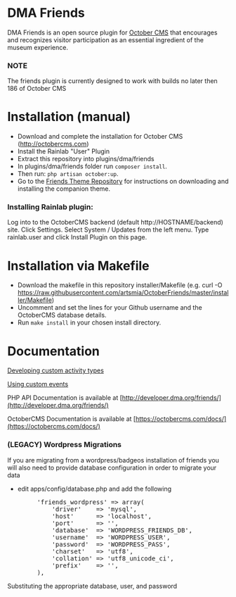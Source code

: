 DMA Friends
==============

DMA Friends is an open source plugin for [October CMS](http://octobercms.com) that encourages and recognizes visitor participation as an essential ingredient of the museum experience. 


### NOTE
The friends plugin is currently designed to work with builds no later then 186 of October CMS

# Installation (manual)

* Download and complete the installation for October CMS (http://octobercms.com)
* Install the Rainlab "User" Plugin
* Extract this repository into plugins/dma/friends
* In plugins/dma/friends folder run `composer install`. 
* Then run: `php artisan october:up`.
* Go to the [Friends Theme Repository](https://github.com/DallasMuseumArt/OctoberFriendsTheme) for instructions on downloading and installing the companion theme.

### Installing Rainlab plugin:
Log into to the OctoberCMS backend (default http://HOSTNAME/backend) site.
Click Settings.
Select System / Updates from the left menu.
Type rainlab.user and click Install Plugin on this page.

# Installation via Makefile 
* Download the makefile in this repository installer/Makefile (e.g. curl -O https://raw.githubusercontent.com/artsmia/OctoberFriends/master/installer/Makefile)
* Uncomment and set the lines for your Github username and the OctoberCMS database details.
* Run `make install` in your chosen install directory.


# Documentation

[Developing custom activity types](docs/ACTIVITY-TYPES.md)

[Using custom events](docs/EVENTS.md) 

PHP API Documentation is available at [http://developer.dma.org/friends/](http://developer.dma.org/friends/)

OctoberCMS Documentation is available at [https://octobercms.com/docs/](https://octobercms.com/docs/)


### (LEGACY) Wordpress Migrations

If you are migrating from a wordpress/badgeos installation of friends you will also
need to provide database configuration in order to migrate your data

* edit apps/config/database.php and add the following
<pre>
        'friends_wordpress' => array(
            'driver'    => 'mysql',
            'host'      => 'localhost',
            'port'      => '', 
            'database'  => 'WORDPRESS_FRIENDS_DB',
            'username'  => 'WORDPRESS_USER',
            'password'  => 'WORDPRESS_PASS',
            'charset'   => 'utf8',
            'collation' => 'utf8_unicode_ci',
            'prefix'    => '', 
        ), 
</pre>
Substituting the appropriate database, user, and password
